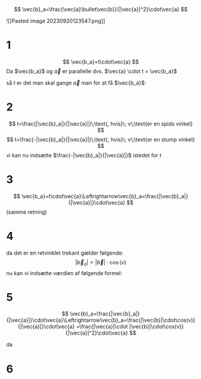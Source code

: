 $$
\vec{b}_a=\frac{\vec{a}\bullet\vec{b}}{|\vec{a}|^2}\cdot\vec{a}
$$

![[Pasted image 20230920123547.png]]



# 1
$$
\vec{b_a}=t\cdot\vec{a}
$$
Da $\vec{b_a}$ og $\vec{a}$ er parallelle
dvs. $\vec{a} \cdot t = \vec{b_a}$

så $t$ er det man skal gange $\vec{a}$ man for at få $\vec{b_a}$:
# 2
$$
t=\frac{|\vec{b}_a|}{|\vec{a}|}\;\text{, hvis}\; v\;\text{er en spids vinkel}
$$
$$
t=\frac{-|\vec{b}_a|}{|\vec{a}|}\;\text{, hvis}\; v\;\text{er en stump vinkel}
$$
vi kan nu indsætte $\frac{-|\vec{b}_a|}{|\vec{a}|}$ istedet for $t$

# 3
$$
\vec{b_a}=t\cdot\vec{a}\Leftrightarrow\vec{b}_a=\frac{|\vec{b}_a|}{|\vec{a}|}\cdot\vec{a}
$$
(samme retning)

# 4
da det er en retvinklet trekant gælder følgende:
$$
|\vec{b}_a|=|\vec{b}|\cdot\cos(v)
$$
nu kan vi indsætte værdien af følgende formel:

# 5
$$
\vec{b}_a=\frac{|\vec{b}_a|}{|\vec{a}|}\cdot\vec{a}\Leftrightarrow\vec{b}_a=\frac{|\vec{b}|\cdot\cos(v)}{|\vec{a}|}\cdot\vec{a} =\frac{|\vec{a}|\cdot |\vec{b}|\cdot\cos(v)}{|\vec{a}|^2}\cdot\vec{a}
$$

da 
# 6
